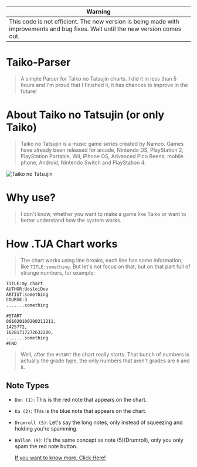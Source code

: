 | **Warning** |
|-------------|
| This code is not efficient. The new version is being made with improvements and bug fixes. Wait until the new version comes out. |

# Taiko-Parser
> A simple Parser for Taiko no Tatsujin charts. I did it in less than 5 hours and I'm proud that I finished it, it has chances to improve in the future!

# About Taiko no Tatsujin (or only Taiko)
> Taiko no Tatsujin is a music game series created by Namco. Games have already been released for arcade, Nintendo DS, PlayStation 2, PlayStation Portable, Wii, iPhone OS, Advanced Pico Beena, mobile phone, Android, Nintendo Switch and PlayStation 4.

![Taiko no Tatsujin](https://encrypted-tbn0.gstatic.com/images?q=tbn:ANd9GcTaSLO7NPkIMl_i3g8ISjP8vMWR06ncgwEDdcZrgD0gjJPZMkcLS6EDclc&s=10)

# Why use?
> I don't know, whether you want to make a game like Taiko or want to better understand how the system works.

# How .TJA Chart works
> The chart works using line breaks, each line has some information, like `TITLE:something`. But let's not focus on that, but on that part full of strange numbers, for example:
```xml
TITLE:my chart
AUTHOR:UesleiDev
ARTIST:something
COURSE:3
.......something

#START
001020100200211211,
1425772,
16281717272632200,
.......something
#END
```

> Well, after the `#START` the chart really starts. That bunch of numbers is actually the grade type, the only numbers that aren't grades are `0` and `8`.

## Note Types
- `Don (1)`: This is the red note that appears on the chart.
- `Ka (2)`: This is the blue note that appears on the chart.
- `Drumroll (5)`: Let's say the long notes, only instead of squeezing and holding you're spamming.
- `Ballon (9)`: It's the same concept as note (5)(Drumroll), only you only spam the red note button.

  [If you want to know more, Click Here!](https://github.com/bui/taiko-web/wiki/TJA-format)

